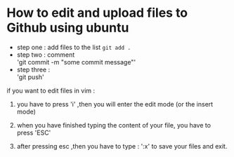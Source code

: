 # How to edit and upload files to Github using ubuntu 

* step one : add files to the list
`git add .`  
* step two : comment    
'git commit -m "some commit message"'   
* step three :   
'git push'   


if you want to edit files in vim : 

1. you have to press 'i' ,then you will enter the edit mode (or the insert mode)

2. when you have finished typing the content of your file, you have to press 'ESC'	
3. after pressing esc ,then you have to type : ':x' to save your files and exit.	

